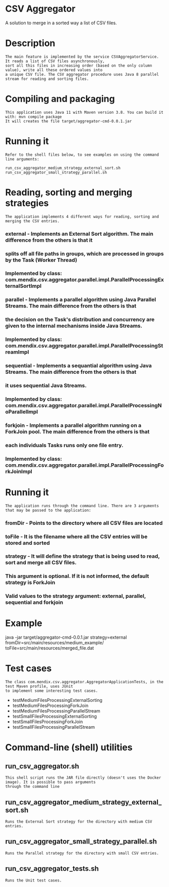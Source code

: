 # CSV Aggregator

A solution to merge in a sorted way a list of CSV files. 

# Description

    The main feature is implemented by the service CSVAggregatorService. It reads a list of CSV files asynchronously, 
    sort all this files in increasing order (based on the only column value), write all these ordered values into
    a unique CSV file. The CSV aggregator procedure uses Java 8 parallel stream for reading and sorting files.

# Compiling and packaging

    This application uses Java 11 with Maven version 3.8. You can build it with: mvn compile package
    It will creates the file target/aggregator-cmd-0.0.1.jar

# Running it

    Refer to the shell files below, to see examples on using the command line arguments:
    
    run_csv_aggregator_medium_strategy_external_sort.sh
    run_csv_aggregator_small_strategy_parallel.sh

# Reading, sorting and merging strategies
    
    The application implements 4 different ways for reading, sorting and merging the CSV entries.

### external - Implements an External Sort algorithm. The main difference from the others is that it
###           splits off all file paths in groups, which are processed in groups by the Task (Worker Thread)
###           Implemented by class: com.mendix.csv.aggregator.parallel.impl.ParallelProcessingExternalSortImpl

### parallel - Implements a parallel algorithm using Java Parallel Streams. The main difference from the others is that
###           the decision on the Task's distribution and concurrency are given to the internal mechanisms inside Java Streams.
###           Implemented by class: com.mendix.csv.aggregator.parallel.impl.ParallelProcessingStreamImpl

### sequential - Implements a sequantial algorithm using Java Streams. The main difference from the others is that
###           it uses sequential Java Streams.
###           Implemented by class: com.mendix.csv.aggregator.parallel.impl.ParallelProcessingNoParallelImpl

### forkjoin - Implements a parallel algorithm running on a ForkJoin pool. The main difference from the others is that 
###           each individuals Tasks runs only one file entry. 
###           Implemented by class: com.mendix.csv.aggregator.parallel.impl.ParallelProcessingForkJoinImpl
    
# Running it

    The application runs through the command line. There are 3 arguments that may be passed to the application:

### fromDir  - Points to the directory where all CSV files are located
### toFile   - It is the filename where all the CSV entries will be stored and sorted
### strategy - It will define the strategy that is being used to read, sort and merge all CSV files. 
###            This argument is optional. If it is not informed, the default strategy is ForkJoin
###            Valid values to the strategy argument: external, parallel, sequential and forkjoin

# Example

java -jar target/aggregator-cmd-0.0.1.jar strategy=external fromDir=src/main/resources/medium_example/ toFile=src/main/resources/merged_file.dat

# Test cases

    The class com.mendix.csv.aggregator.AggregatorApplicationTests, in the test Maven profile, uses JUnit
    to implement some interesting test cases.

* testMediumFilesProcessingExternalSorting
* testMediumFilesProcessingForkJoin
* testMediumFilesProcessingParallelStream
* testSmallFilesProcessingExternalSorting
* testSmallFilesProcessingForkJoin
* testSmallFilesProcessingParallelStream

# Command-line (shell) utilities

## run_csv_aggregator.sh
    This shell script runs the JAR file directly (doesn't uses the Docker image). It is possible to pass arguments
    through the command line

## run_csv_aggregator_medium_strategy_external_sort.sh
    Runs the External Sort strategy for the directory with medium CSV entries.

## run_csv_aggregator_small_strategy_parallel.sh
    Runs the Parallel strategy for the directory with small CSV entries.

## run_csv_aggregator_tests.sh
    Runs the Unit test cases.